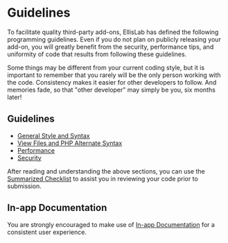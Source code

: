 <!--
    This source file is part of the open source project
    ExpressionEngine User Guide (https://github.com/ExpressionEngine/ExpressionEngine-User-Guide)

    @link      https://expressionengine.com/
    @copyright Copyright (c) 2003-2020, Packet Tide, LLC (https://www.packettide.com)
    @license   https://expressionengine.com/license Licensed under Apache License, Version 2.0
-->

# Guidelines

To facilitate quality third-party add-ons, EllisLab has defined the following programming guidelines. Even if you do not plan on publicly releasing your add-on, you will greatly benefit from the security, performance tips, and uniformity of code that results from following these guidelines.

Some things may be different from your current coding style, but it is important to remember that you rarely will be the only person working with the code. Consistency makes it easier for other developers to follow. And memories fade, so that "other developer" may simply be you, six months later!

## Guidelines

- [General Style and Syntax](development/guidelines/general.md)
- [View Files and PHP Alternate Syntax](development/guidelines/view-php-syntax.md)
- [Performance](development/guidelines/performance.md)
- [Security](development/guidelines/security.md)

After reading and understanding the above sections, you can use the [Summarized Checklist](development/guidelines/checklist.md) to assist you in reviewing your code prior to submission.

## In-app Documentation

You are strongly encouraged to make use of [In-app Documentation](development/guidelines/in-app-documentation.md) for a consistent user experience.
